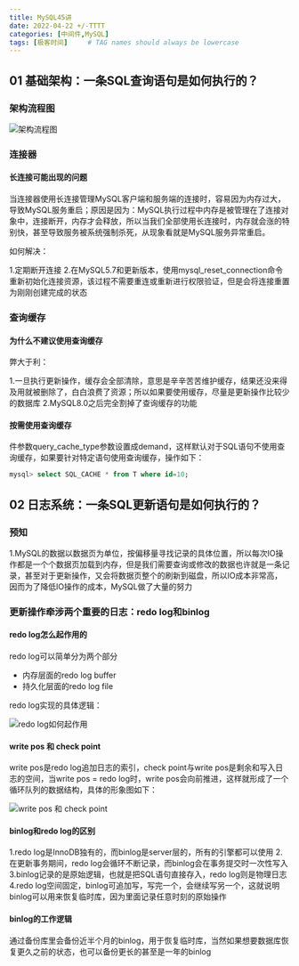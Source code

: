 ```yaml
---
title: MySQL45讲
date: 2022-04-22 +/-TTTT
categories: [中间件,MySQL]
tags: [极客时间]     # TAG names should always be lowercase
---
```


## 01 基础架构：一条SQL查询语句是如何执行的？
### 架构流程图

![架构流程图](/blog/202204261432962.png "架构流程图")
### 连接器
#### 长连接可能出现的问题
当连接器使用长连接管理MySQL客户端和服务端的连接时，容易因为内存过大，导致MySQL服务重启；原因是因为：MySQL执行过程中内存是被管理在了连接对象中，连接断开，内存才会释放，所以当我们全部使用长连接时，内存就会涨的特别快，甚至导致服务被系统强制杀死，从现象看就是MySQL服务异常重启。

如何解决：

1.定期断开连接
2.在MySQL5.7和更新版本，使用mysql_reset_connection命令重新初始化连接资源，该过程不需要重连或重新进行权限验证，但是会将连接重置为刚刚创建完成的状态

### 查询缓存
#### 为什么不建议使用查询缓存
弊大于利：

1.一旦执行更新操作，缓存会全部清除，意思是辛辛苦苦维护缓存，结果还没来得及用就被删除了，白白浪费了资源；所以如果要使用缓存，尽量是更新操作比较少的数据库
2.MySQL8.0之后完全割掉了查询缓存的功能

#### 按需使用查询缓存
件参数query_cache_type参数设置成demand，这样默认对于SQL语句不使用查询缓存，如果要针对特定语句使用查询缓存，操作如下：

```sql
mysql> select SQL_CACHE * from T where id=10;
```

## 02 日志系统：一条SQL更新语句是如何执行的？
### 预知
1.MySQL的数据以数据页为单位，按偏移量寻找记录的具体位置，所以每次IO操作都是一个个数据页加载到内存，但是我们需要查询或修改的数据也许就是一条记录，甚至对于更新操作，又会将数据页整个的刷新到磁盘，所以IO成本非常高，因而为了降低IO操作的成本，MySQL做了大量的努力

### 更新操作牵涉两个重要的日志：redo log和binlog
#### redo log怎么起作用的
redo log可以简单分为两个部分

- 内存层面的redo log buffer
- 持久化层面的redo log file

redo log实现的具体逻辑：

![redo log如何起作用](/blog/202204271023885.png "redo log如何起作用")

#### write pos 和 check point
write pos是redo log追加日志的索引，check point与write pos是剩余和写入日志的空间，当write pos = redo log时，write pos会向前推进，这样就形成了一个循环队列的数据结构，具体的形象图如下：

![write pos 和 check point](/blog/202204271028957.png "write pos 和 check point")

#### binlog和redo log的区别
1.redo log是InnoDB独有的，而binlog是server层的，所有的引擎都可以使用
2.在更新事务期间，redo log会循环不断记录，而binlog会在事务提交时一次性写入
3.binlog记录的是原始逻辑，也就是把SQL语句直接存入，redo log则是物理日志
4.redo log空间固定，binlog可追加写，写完一个，会继续写另一个，这就说明binlog可以用来恢复临时库，因为里面记录任意时刻的原始操作

#### binlog的工作逻辑
通过备份库里会备份近半个月的binlog，用于恢复临时库，当然如果想要数据库恢复更久之前的状态，也可以备份更长的甚至是一年的binlog
